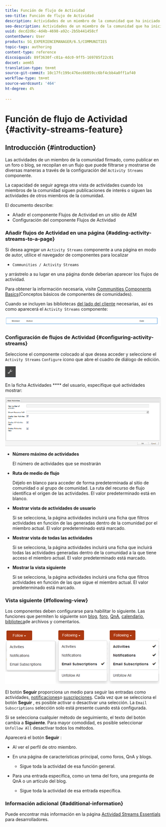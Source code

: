 ```yaml
---
title: Función de flujo de Actividad
seo-title: Función de flujo de Actividad
description: Actividades de un miembro de la comunidad que ha iniciado sesión
seo-description: Actividades de un miembro de la comunidad que ha iniciado sesión
uuid: decd2d6c-4d4b-4698-a92c-2b5b441458cf
contentOwner: User
products: SG_EXPERIENCEMANAGER/6.5/COMMUNITIES
topic-tags: authoring
content-type: reference
discoiquuid: 89f3630f-c01a-4dc0-9ff5-169785f22c01
docset: aem65
translation-type: tm+mt
source-git-commit: 10c17fc199c476ec66059cc6bf4cbb4a0ff1af40
workflow-type: tm+mt
source-wordcount: '464'
ht-degree: 4%

---
```



# Función de flujo de Actividad {#activity-streams-feature}

## Introducción {#introduction}

Las actividades de un miembro de la comunidad firmado, como publicar en un foro o blog, se recopilan en un flujo que puede filtrarse y mostrarse de diversas maneras a través de la configuración del `Activity Streams` componente.

La capacidad de seguir agrega otra vista de actividades cuando los miembros de la comunidad siguen publicaciones de interés o siguen las actividades de otros miembros de la comunidad.

El documento describe:

* Añadir el componente Flujos de Actividad en un sitio de AEM
* Configuración del componente Flujos de Actividad

### Añadir flujos de Actividad en una página {#adding-activity-streams-to-a-page}

Si desea agregar un `Activity Streams` componente a una página en modo de autor, utilice el navegador de componentes para localizar

* `Communities / Activity Streams`

y arrástrelo a su lugar en una página donde deberían aparecer los flujos de actividad.

Para obtener la información necesaria, visite [Communities Components Basics](/help/communities/basics.md)(Conceptos básicos de componentes de comunidades).

Cuando se incluyen las bibliotecas [del lado del cliente](/help/communities/essentials-activities.md#essentials-for-client-side) necesarias, así es como aparecerá el `Activity Streams` componente:

![chlimage_1-195](assets/chlimage_1-195.png)

### Configuración de flujos de Actividad {#configuring-activity-streams}

Seleccione el componente colocado al que desea acceder y seleccione el `Activity Streams` `Configure` icono que abre el cuadro de diálogo de edición.

![chlimage_1-494](assets/chlimage_1-494.png)

En la ficha Actividades **** del usuario, especifique qué actividades mostrar:

![actividades de usuario](assets/user-activities.png)

* **Número máximo de actividades**

   El número de actividades que se mostrarán

* **Ruta de medio de flujo**

   Déjelo en blanco para acceder de forma predeterminada al sitio de comunidad o al grupo de comunidad. La ruta del recurso de flujo identifica el origen de las actividades. El valor predeterminado está en blanco.

* **Mostrar vista de actividades de usuario**

   Si se selecciona, la página actividades incluirá una ficha que filtros actividades en función de las generadas dentro de la comunidad por el miembro actual. El valor predeterminado está marcado.

* **Mostrar vista de todas las actividades**

   Si se selecciona, la página actividades incluirá una ficha que incluirá todas las actividades generadas dentro de la comunidad a la que tiene acceso el miembro actual. El valor predeterminado está marcado.

* **Mostrar la vista siguiente**

   Si se selecciona, la página actividades incluirá una ficha que filtros actividades en función de las que sigue el miembro actual. El valor predeterminado está marcado.

### Vista siguiente {#following-view}

Los componentes deben configurarse para habilitar lo siguiente. Las funciones que permiten lo siguiente son [blog](/help/communities/blog-feature.md), [foro](/help/communities/forum.md), [QnA](/help/communities/working-with-qna.md), [calendario](/help/communities/calendar.md), [biblioteca](/help/communities/file-library.md)[](/help/communities/comments.md)de archivos y comentarios.

![climage_1-5](assets/chlimage_1-5.png)

El botón **Seguir** proporciona un medio para seguir las entradas como actividades, [notificaciones](/help/communities/notifications.md)o [suscripciones](/help/communities/subscriptions.md). Cada vez que se selecciona el botón **Seguir** , es posible activar o desactivar una selección. La `Email Subscriptions` selección solo está presente cuando está configurada.

Si se selecciona cualquier método de seguimiento, el texto del botón cambia a **Siguiente**. Para mayor comodidad, es posible seleccionar `Unfollow All` desactivar todos los métodos.

Aparecerá el botón **Seguir** :

* Al ver el perfil de otro miembro.
* En una página de características principal, como foros, QnA y blogs.

   * Sigue toda la actividad de esa función general.

* Para una entrada específica, como un tema del foro, una pregunta de QnA o un artículo del blog.

   * Sigue toda la actividad de esa entrada específica.

### Información adicional {#additional-information}

Puede encontrar más información en la página [Actividad Streams Essentials](/help/communities/essentials-activities.md) para desarrolladores.
